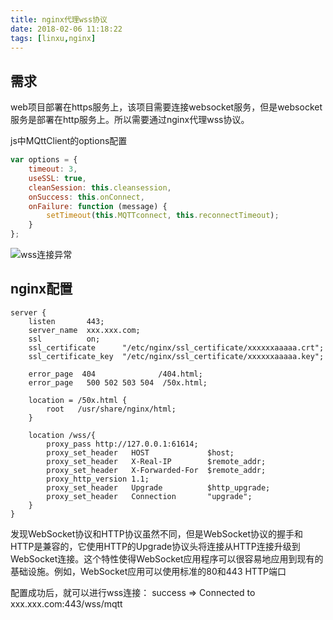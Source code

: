 ```yaml
---
title: nginx代理wss协议
date: 2018-02-06 11:18:22
tags: [linxu,nginx]
---
```

## 需求
web项目部署在https服务上，该项目需要连接websocket服务，但是websocket服务是部署在http服务上。所以需要通过nginx代理wss协议。
<!-- more -->

js中MQttClient的options配置
```js
var options = {
    timeout: 3,
    useSSL: true,
    cleanSession: this.cleansession,
    onSuccess: this.onConnect,
    onFailure: function (message) {
        setTimeout(this.MQTTconnect, this.reconnectTimeout);
    }
};
```

![wss连接异常](/assets/images/linux/01-wss连接异常.jpg)

## nginx配置
```
server {
    listen       443;
    server_name  xxx.xxx.com;
    ssl          on;
    ssl_certificate      "/etc/nginx/ssl_certificate/xxxxxxaaaaa.crt";
    ssl_certificate_key  "/etc/nginx/ssl_certificate/xxxxxxaaaaa.key";

    error_page  404              /404.html;
    error_page   500 502 503 504  /50x.html;
    
    location = /50x.html {
        root   /usr/share/nginx/html;
    }
    
    location /wss/{
        proxy_pass http://127.0.0.1:61614;
        proxy_set_header   HOST             $host;
        proxy_set_header   X-Real-IP        $remote_addr;
        proxy_set_header   X-Forwarded-For  $remote_addr;
        proxy_http_version 1.1;
        proxy_set_header   Upgrade          $http_upgrade;
        proxy_set_header   Connection       "upgrade";
    }
}
```

发现WebSocket协议和HTTP协议虽然不同，但是WebSocket协议的握手和HTTP是兼容的，它使用HTTP的Upgrade协议头将连接从HTTP连接升级到WebSocket连接。这个特性使得WebSocket应用程序可以很容易地应用到现有的基础设施。例如，WebSocket应用可以使用标准的80和443 HTTP端口

配置成功后，就可以进行wss连接：
success => Connected to xxx.xxx.com:443/wss/mqtt


